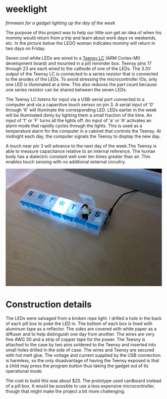# weeklight
*firmware for a gadget lighting up the day of the week*

The purpose of this project was to help our little son get an idea of when his mommy would return from a trip and learn about work days vs weekends, etc. In the picture below the LEGO woman indicates mommy will return in two days on Friday.

Seven cool white LEDs are wired to a [Teensy LC](https://www.pjrc.com/teensy/teensyLC.html) (ARM Cortex-M0 development board) and mounted in a pill reminder box. Teensy pins 17 through 23 are each wired to the cathode of one of the LEDs. The 3.3V output of the Teensy LC is connected to a series resistor that is connected to the anodes of the LEDs. To avoid stressing the microcontroller IOs, only one LED is illuminated at a time. This also reduces the part count because one series resistor can be shared between the seven LEDs.

The Teensy LC listens for input via a USB-serial port connected to a computer and via a capacitive touch sensor on pin 3. A serial input of '0' through '6' will illuminate the corresponding LED. LEDs earlier in the week will be illuminated dimly by lighting them a small fraction of the time. An input of 'f' or 'F' turns all the lights off. An input of 'a' or 'A' activates an alarm mode that rapidly cycles through the lights. This is used as a temperature alarm for the computer in a cabinet that controls the Teensy. At midnight each day, the computer signals the Teensy to display the new day.

A touch near pin 3 will advance to the next day of the week.The Teensy is able to measure capacitance relative to an internal reference. The human body has a dialectric constant well over ten times greater than air. This enables touch sensing with no additional external circuitry.

![Day of the Week Indicator photograph](https://github.com/pictographer/weeklight/blob/master/IMG_20170817_174136.jpg)
 
# Construction details
 
The LEDs were salvaged from a broken rope light. I drilled a hole in the back of each pill box to poke the LED in. The bottom of each box is lined with aluminum tape as a reflector. The sides are covered with white paper as a diffuser and to help distinguish one day from another. The wires are very fine AWG 30 and a strip of copper tape for the power. The Teesny is attached to the case by two pins soldered to the Teensy and inserted into small holes drilled in the side of case. The wires and Teensy are secured with hot melt glue. The voltage and current supplied by the USB connection is harmless, so the only disadvantage of having the Teensy exposed is that a child may press the program button thus taking the gadget out of its operational mode.

The cost to build this was about $25. The prototype used cardboard instead of a pill box. It would be possible to use a less expensive microcontroller, though that might make the project a bit more challenging.
